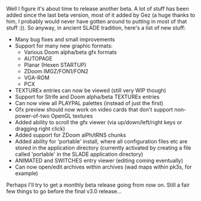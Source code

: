 Well I figure it's about time to release another beta. A lot of stuff has been added since the last beta version, most of it added by Gez (a huge thanks to him, I probably would never have gotten around to putting in most of that stuff :)). So anyway, in ancient SLADE tradition, here's a list of new stuff:

- Many bug fixes and small improvements
- Support for many new graphic formats:
    - Various Doom alpha/beta gfx formats
    - AUTOPAGE
    - Planar (Hexen STARTUP)
    - ZDoom IMGZ/FON1/FON2
    - VGA-ROM
    - PCX
- TEXTUREx entries can now be viewed (still very WIP though)
- Support for Strife and Doom alpha/beta TEXTUREx entries
- Can now view all PLAYPAL palettes (instead of just the first)
- Gfx preview should now work on video cards that don't support non-power-of-two OpenGL textures
- Added ability to scroll the gfx viewer (via up/down/left/right keys or dragging right click)
- Added support for ZDoom alPh/tRNS chunks
- Added ability for 'portable' install, where all configuration files etc are stored in the application directory (currently activated by creating a file called 'portable' in the SLADE application directory)
- ANIMATED and SWITCHES entry viewer (editing coming eventually)
- Can now open/edit archives within archives (wad maps within pk3s, for example)

Perhaps I'll try to get a monthly beta release going from now on. Still a fair few things to go before the final v3.0 release...